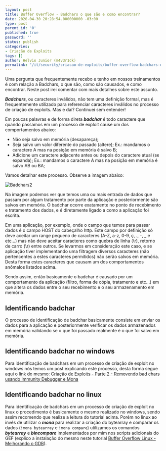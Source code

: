 ```yaml
---
layout: post
title: Buffer Overflow - Badchars o que são e como encontrar?
date: 2020-04-30 20:28:54.000000000 -03:00
type: post
parent_id: '0'
published: true
password: ''
status: publish
categories:
- Criação de Exploits
tags: []
author: Helvio Junior (m4v3r1ck)
permalink: "/it/security/criacao-de-exploits/buffer-overflow-badchars-o-que-sao-e-como-encontrar/"
---
```


Uma pergunta que frequentemente recebo e tenho em nossos treinamentos é com relação a Badchars, o que são, como são causados, e como encontrar. Neste post irei comentar com mais detalhes sobre este assunto.

<!--more-->

***Badchars***, ou caracteres inválidos, não tem uma definição formal, mas é frequentemente utilizado para referenciar caracteres inválidos no processo de criação de exploits. Mas e dai? Continuei sem entender!

Em poucas palavras e de forma direta ***badchar*** é todo caractere que quando passamos em um processo de exploit cause um dos comportamentos abaixo:

- Não seja salvo em memória (desapareça);
- Seja salvo um valor diferente do passado (altere); Ex.: mandamos o caractere A mas na posição em memória é salvo B;
- Adicione um caractere adjacente antes ou depois do caractere atual (se expanda); Ex.: mandamos o caractere A mas na posição em memória é salvo AB ou BA;

Vamos detalhar este processo. Observe a imagem abaixo:

![Badchars2]({{site.baseurl}}/assets/2020/04/Badchars2.png)

Na imagem podemos ver que temos uma ou mais entrada de dados que passam por algum tratamento por parte da aplicação e posteriormente são salvos em memória. O badchar ocorre exatamente no ponto de recebimento e tratamento dos dados, e é diretamente ligado a como a aplicação foi escrita.

Em uma aplicação, por exemplo, onde o campo que temos para passar dados é o campo HOST do cabeçalho http. Este campo por definição só deve aceitar um range pequeno de caracteres (A-Z, a-z, 0-9, ç, ., -, _ e etc...) mas não deve aceitar caracteres como quebra de linha (\r), retorno de carro (\r) entre outros. Se levarmos em consideração este caso, e se aplicação tiver implementando uma filtragem diversos caracteres (não pertencentes a estes caracteres permitidos) não serão salvos em memória. Desta forma estes caracteres que causam um dos comportamentos anômalos listados acima.

Sendo assim, então basicamente o badchar é causado por um comportamento da aplicação (filtro, forma de cópia, tratamento e etc...) em que altera os dados entre o seu recebimento e o seu armazenamento em memória.

## Identificando badchar

O processo de identificação de badchar basicamente consiste em enviar os dados para a aplicação e posteriormente verificar os dados armazenados em memória validando se o que foi passado realmente é o que foi salvo em memória.

## Identificando badchar no windows

Para identificação de badchars em um processo de criação de exploit no windows nós temos um post explicando este processo, desta forma segue aqui o link do mesmo: [Criação de Exploits - Parte 2 - Removendo bad chars usando Immunity Debugger e Mona](https://www.helviojunior.com.br/it/security/criacao-de-exploits/criacao-de-exploits-parte-2-removendo-bad-chars-usando-immunity-debugger-e-mona)

## Identificando badchar no linux

Para identificação de badchars em um processo de criação de exploit no linux o procedimento é basicamente o mesmo realizado no windows, sendo assim recomendo que realize a leitura do tutorial acima. Porém no linux ao invés de utilizar o ***mona*** para realizar a criação do bytearray e comparar os dados (`!mona bytearray` e `!mona compare`) utilizamos os comandos ***bytearray*** e ***bincompare*** implementados por mim nos scripts adicionais do GEF (explico a instalação do mesmo neste tutorial [Buffer Overflow Linux - Melhorando o GDB](https://www.helviojunior.com.br/it/security/criacao-de-exploits/buffer-overflow-linux-melhorando-o-gdb)).


